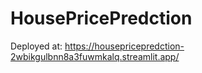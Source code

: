 # HousePricePredction
Deployed at: https://housepricepredction-2wbikgulbnn8a3fuwmkalq.streamlit.app/
